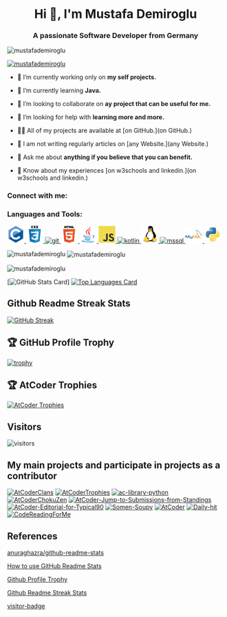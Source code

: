 <h1 align="center">Hi 👋, I'm Mustafa Demiroglu</h1>
<h3 align="center">A passionate Software Developer from Germany</h3>

<p align="left"> <img src="https://komarev.com/ghpvc/?username=mustafademiroglu&label=Profile%20views&color=0e75b6&style=flat" alt="mustafademiroglu" /> </p>

<p align="left"> <a href="https://github.com/ryo-ma/github-profile-trophy"><img src="https://github-profile-trophy.vercel.app/?username=mustafademiroglu" alt="mustafademiroglu" /></a> </p>

- 🔭 I’m currently working only on **my self projects.**

- 🌱 I’m currently learning **Java.**

- 👯 I’m looking to collaborate on **ay project that can be useful for me.**

- 🤝 I’m looking for help with **learning more and more.**

- 👨‍💻 All of my projects are available at [on GitHub.](on GitHub.)

- 📝 I am not writing regularly articles on [any Website.](any Website.)

- 💬 Ask me about **anything if you believe that you can benefit.**

- 📄 Know about my experiences [on w3schools and linkedin.](on w3schools and linkedin.)

<h3 align="left">Connect with me:</h3>
<p align="left">
</p>

<h3 align="left">Languages and Tools:</h3>
<p align="left"> <a href="https://www.cprogramming.com/" target="_blank" rel="noreferrer"> <img src="https://raw.githubusercontent.com/devicons/devicon/master/icons/c/c-original.svg" alt="c" width="40" height="40"/> </a> <a href="https://www.w3schools.com/css/" target="_blank" rel="noreferrer"> <img src="https://raw.githubusercontent.com/devicons/devicon/master/icons/css3/css3-original-wordmark.svg" alt="css3" width="40" height="40"/> </a> <a href="https://git-scm.com/" target="_blank" rel="noreferrer"> <img src="https://www.vectorlogo.zone/logos/git-scm/git-scm-icon.svg" alt="git" width="40" height="40"/> </a> <a href="https://www.w3.org/html/" target="_blank" rel="noreferrer"> <img src="https://raw.githubusercontent.com/devicons/devicon/master/icons/html5/html5-original-wordmark.svg" alt="html5" width="40" height="40"/> </a> <a href="https://www.java.com" target="_blank" rel="noreferrer"> <img src="https://raw.githubusercontent.com/devicons/devicon/master/icons/java/java-original.svg" alt="java" width="40" height="40"/> </a> <a href="https://developer.mozilla.org/en-US/docs/Web/JavaScript" target="_blank" rel="noreferrer"> <img src="https://raw.githubusercontent.com/devicons/devicon/master/icons/javascript/javascript-original.svg" alt="javascript" width="40" height="40"/> </a> <a href="https://kotlinlang.org" target="_blank" rel="noreferrer"> <img src="https://www.vectorlogo.zone/logos/kotlinlang/kotlinlang-icon.svg" alt="kotlin" width="40" height="40"/> </a> <a href="https://www.linux.org/" target="_blank" rel="noreferrer"> <img src="https://raw.githubusercontent.com/devicons/devicon/master/icons/linux/linux-original.svg" alt="linux" width="40" height="40"/> </a> <a href="https://www.microsoft.com/en-us/sql-server" target="_blank" rel="noreferrer"> <img src="https://www.svgrepo.com/show/303229/microsoft-sql-server-logo.svg" alt="mssql" width="40" height="40"/> </a> <a href="https://www.mysql.com/" target="_blank" rel="noreferrer"> <img src="https://raw.githubusercontent.com/devicons/devicon/master/icons/mysql/mysql-original-wordmark.svg" alt="mysql" width="40" height="40"/> </a> <a href="https://www.python.org" target="_blank" rel="noreferrer"> <img src="https://raw.githubusercontent.com/devicons/devicon/master/icons/python/python-original.svg" alt="python" width="40" height="40"/> </a> </p>

<p><img align="left" src="https://github-readme-stats.vercel.app/api/top-langs?username=mustafademiroglu&show_icons=true&locale=en&layout=compact" alt="mustafademiroglu" /></p>

<p>&nbsp;<img align="center" src="https://github-readme-stats.vercel.app/api?username=mustafademiroglu&show_icons=true&locale=en" alt="mustafademiroglu" /></p>

<p><img align="center" src="https://github-readme-streak-stats.herokuapp.com/?user=mustafademiroglu&" alt="mustafademiroglu" /></p>




[![GitHub Stats Card](https://github-readme-stats.vercel.app/api?username=mustafademiroglu&show_icons=true&theme=tokyonight&count_private=true)]
[![Top Languages Card](https://github-readme-stats.vercel.app/api/top-langs/?username=mustafademiroglu&layout=compact)](https://github.com/anuraghazra/github-readme-stats)

## Github Readme Streak Stats

[![GitHub Streak](https://github-readme-streak-stats.herokuapp.com/?user=KATO-Hiro&theme=dark)](https://github.com/DenverCoder1/github-readme-streak-stats)

## 🏆 GitHub Profile Trophy

[![trophy](https://github-profile-trophy.vercel.app/?username=KATO-Hiro&theme=monokai&margin-w=15&margin-h=15)](https://github.com/ryo-ma/github-profile-trophy)

## 🏆 AtCoder Trophies

[![AtCoder Trophies](https://atcoder-trophies.vercel.app/api/v1/atcoder?username=hiro_hiro&theme=monokai&rank=SSS,SS,S,AAA,AA,A&column=6&margin_h=15&margin_w=15)](https://github.com/KATO-Hiro/AtCoderTrophies)

## Visitors

![visitors](https://visitor-badge.glitch.me/badge?page_id=KATO-Hiro)

## My main projects and participate in projects as a contributor

[![AtCoderClans](https://github-readme-stats.vercel.app/api/pin/?username=KATO-Hiro&repo=AtCoderClans&theme=tokyonight)](https://github.com/KATO-Hiro/AtCoderClans)
[![AtCoderTrophies](https://github-readme-stats.vercel.app/api/pin/?username=KATO-Hiro&repo=AtCoderTrophies&theme=tokyonight)](https://github.com/KATO-Hiro/AtCoderTrophies)
[![ac-library-python](https://github-readme-stats.vercel.app/api/pin/?username=not522&repo=ac-library-python&show_owner=true&theme=tokyonight)](https://github.com/not522/ac-library-python)
[![AtCoderChokuZen](https://github-readme-stats.vercel.app/api/pin/?username=KATO-Hiro&repo=AtCoderChokuZen&theme=tokyonight)](https://github.com/KATO-Hiro/AtCoderChokuZen)
[![AtCoder-Jump-to-Submissions-from-Standings](https://github-readme-stats.vercel.app/api/pin/?username=KATO-Hiro&repo=AtCoder-Jump-to-Submissions-from-Standings&theme=tokyonight)](https://github.com/KATO-Hiro/AtCoder-Jump-to-Submissions-from-Standings)
[![AtCoder-Editorial-for-Typical90](https://github-readme-stats.vercel.app/api/pin/?username=KATO-Hiro&repo=AtCoder-Editorial-for-Typical90&theme=tokyonight)](https://github.com/KATO-Hiro/AtCoder-Editorial-for-Typical90)
[![Somen-Soupy](https://github-readme-stats.vercel.app/api/pin/?username=KATO-Hiro&repo=Somen-Soupy&theme=tokyonight)](https://github.com/KATO-Hiro/Somen-Soupy)
[![AtCoder](https://github-readme-stats.vercel.app/api/pin/?username=KATO-Hiro&repo=AtCoder&theme=tokyonight)](https://github.com/KATO-Hiro/AtCoder)
[![Daily-hit](https://github-readme-stats.vercel.app/api/pin/?username=KATO-Hiro&repo=Daily-hit&theme=tokyonight)](https://github.com/KATO-Hiro/Daily-hit)
[![CodeReadingForMe](https://github-readme-stats.vercel.app/api/pin/?username=KATO-Hiro&repo=CodeReadingForMe&theme=tokyonight)](https://github.com/KATO-Hiro/CodeReadingForMe)

## References

[anuraghazra/github-readme-stats](https://github.com/anuraghazra/github-readme-stats)

[How to use GitHub Readme Stats](https://qiita.com/zizi4n5/items/f8076cb25bbf64a9bc1c)

[Github Profile Trophy](https://github.com/ryo-ma/github-profile-trophy)

[Github Readme Streak Stats](https://github.com/DenverCoder1/github-readme-streak-stats)

[visitor-badge](https://github.com/jwenjian/visitor-badge)
